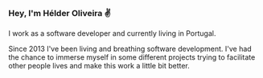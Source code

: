 ### Hey, I'm Hélder Oliveira ✌️

I work as a software developer and currently living in Portugal.

Since 2013 I've been living and breathing software development. I've had the chance to immerse myself in some different projects trying to facilitate other people lives and make this work a little bit better. 
